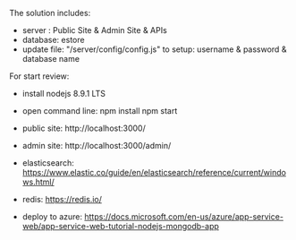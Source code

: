 ﻿The solution includes:
- server  : Public Site & Admin Site & APIs
- database: estore
- update file: "/server/config/config.js" to setup: username & password & database name

For start review:
- install nodejs 8.9.1 LTS
- open command line:
	npm install
	npm start
- public site: http://localhost:3000/
- admin  site: http://localhost:3000/admin/

- elasticsearch: https://www.elastic.co/guide/en/elasticsearch/reference/current/windows.html/
- redis: https://redis.io/
- deploy to azure: https://docs.microsoft.com/en-us/azure/app-service-web/app-service-web-tutorial-nodejs-mongodb-app
